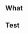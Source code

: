 ## What
<!--- Write the change being made with this pull request --->

## Test
<!--- Write a way test with this pull request --->